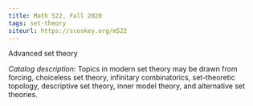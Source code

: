 ```yaml
---
title: Math 522, Fall 2020
tags: set-theory
siteurl: https://scoskey.org/m522
---
```


Advanced set theory<!--more-->

*Catalog description*: Topics in modern set theory may be drawn from forcing, choiceless set theory, infinitary combinatorics, set-theoretic topology, descriptive set theory, inner model theory, and alternative set theories.